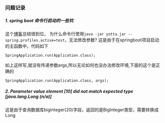 ### 问题记录

##### 1. spring boot 命令行启动的一些坑
这个[博客](https://blog.csdn.net/qq_33547169/article/details/78460538)总结很到位，
为什么命令行使用```java -jar yotta.jar --spring.profiles.active=test```，无法修改参数?
这是由于在springboot项目启动的主函数中，代码如下
```$xslt
SpringApplication.run(Application.class);
```
如上这样写,就没有传递参数args,所以无论如何也没办法修改环境,下面的这个是正确的
```$xslt
SpringApplication.run(Application.class, args);
```

##### 2. Parameter value element [10] did not match expected type [java.lang.Long (n/a)]
这是由于查询数据库biginteger(20)字段，返回的是BigInteger类型，需要转换成Long
